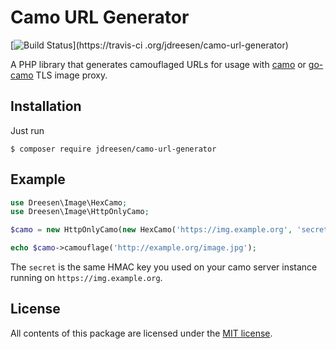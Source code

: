 # Camo URL Generator

[![Build Status](https://travis-ci.org/jdreesen/camo-url-generator.svg?branch=master)](https://travis-ci
.org/jdreesen/camo-url-generator)

A PHP library that generates camouflaged URLs for usage with [camo] or [go-camo] TLS image proxy.

## Installation

Just run

    $ composer require jdreesen/camo-url-generator

## Example

```php
use Dreesen\Image\HexCamo;
use Dreesen\Image\HttpOnlyCamo;

$camo = new HttpOnlyCamo(new HexCamo('https://img.example.org', 'secret'));

echo $camo->camouflage('http://example.org/image.jpg');
```

The `secret` is the same HMAC key you used on your camo server instance running on `https://img.example.org`.

## License

All contents of this package are licensed under the [MIT license].

[MIT license]: LICENSE
[camo]: https://github.com/atmos/camo
[go-camo]: https://github.com/cactus/go-camo
